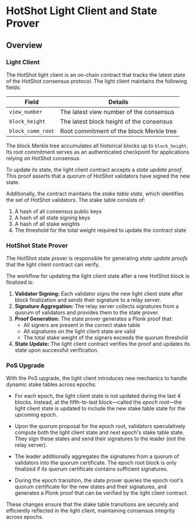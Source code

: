 # HotShot Light Client and State Prover

## Overview

### Light Client

The HotShot light client is an on-chain contract that tracks the latest state of the HotShot consensus protocol. The light client maintains the following fields:

| Field             | Details                                                |
|-------------------|--------------------------------------------------------|
| `view_number`     | The latest view number of the consensus                |
| `block_height`    | The latest block height of the consensus               |
| `block_comm_root` | Root commitment of the block Merkle tree               |

The block Merkle tree accumulates all historical blocks up to `block_height`. Its root commitment serves as an authenticated checkpoint for applications relying on HotShot consensus.

To update its state, the light client contract accepts a _state update proof_. This proof asserts that a quorum of HotShot validators have signed the new state.

Additionally, the contract maintains the _stake table state_, which identifies the set of HotShot validators. The stake table consists of:
1. A hash of all consensus public keys
2. A hash of all state signing keys
3. A hash of all stake weights
4. The threshold for the total weight required to update the contract state

### HotShot State Prover

The HotShot state prover is responsible for generating _state update proofs_ that the light client contract can verify.

The workflow for updating the light client state after a new HotShot block is finalized is:

1. **Validator Signing:** Each validator signs the new light client state after block finalization and sends their signature to a relay server.
2. **Signature Aggregation:** The relay server collects signatures from a quorum of validators and provides them to the state prover.
3. **Proof Generation:** The state prover generates a Plonk proof that:
    - All signers are present in the correct stake table
    - All signatures on the light client state are valid
    - The total stake weight of the signers exceeds the quorum threshold
4. **State Update:** The light client contract verifies the proof and updates its state upon successful verification.

### PoS Upgrade

With the PoS upgrade, the light client introduces new mechanics to handle dynamic stake tables across epochs:

- For each epoch, the light client state is not updated during the last 4 blocks. Instead, at the fifth-to-last block—called the _epoch root_—the light client state is updated to include the new stake table state for the upcoming epoch.

- Upon the quorum proposal for the epoch root, validators speculatively compute both the light client state and next epoch's stake table state. They sign these states and send their signatures to the leader (not the relay server).

- The leader additionally aggregates the signatures from a quorum of validators into the quorum certificate. The epoch root block is only finalized if its quorum certificate contains sufficient signatures.

- During the epoch transition, the state prover queries the epoch root's quorum certificate for the new states and their signatures, and generates a Plonk proof that can be verified by the light client contract.

These changes ensure that the stake table transitions are securely and efficiently reflected in the light client, maintaining consensus integrity across epochs.
